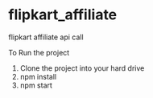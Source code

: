 # flipkart_affiliate
flipkart affiliate api call


To Run the project
1. Clone the project into your hard drive
2. npm install
3. npm start
